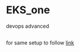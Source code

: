 # EKS_one
devops advanced

##
for same setup to follow
[link](https://www.youtube.com/watch?v=-atblwgc63E) 
